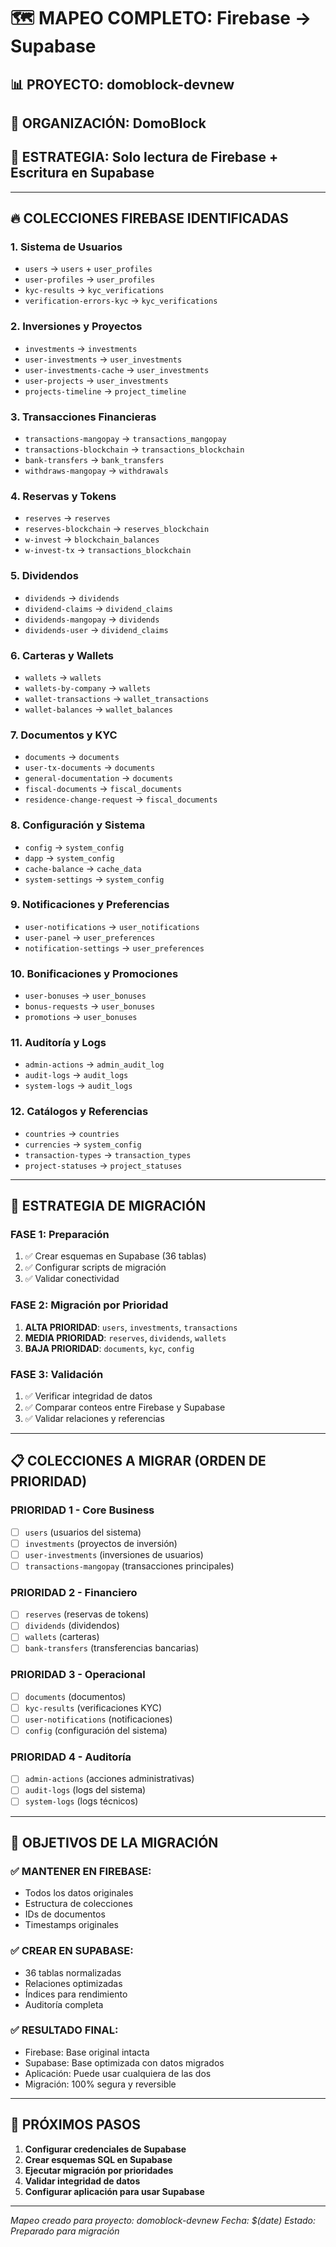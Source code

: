 # 🗺️ MAPEO COMPLETO: Firebase → Supabase

## 📊 **PROYECTO**: domoblock-devnew
## 🏢 **ORGANIZACIÓN**: DomoBlock
## 🔄 **ESTRATEGIA**: Solo lectura de Firebase + Escritura en Supabase

---

## 🔥 **COLECCIONES FIREBASE IDENTIFICADAS**

### **1. Sistema de Usuarios**
- `users` → `users` + `user_profiles`
- `user-profiles` → `user_profiles`
- `kyc-results` → `kyc_verifications`
- `verification-errors-kyc` → `kyc_verifications`

### **2. Inversiones y Proyectos**
- `investments` → `investments`
- `user-investments` → `user_investments`
- `user-investments-cache` → `user_investments`
- `user-projects` → `user_investments`
- `projects-timeline` → `project_timeline`

### **3. Transacciones Financieras**
- `transactions-mangopay` → `transactions_mangopay`
- `transactions-blockchain` → `transactions_blockchain`
- `bank-transfers` → `bank_transfers`
- `withdraws-mangopay` → `withdrawals`

### **4. Reservas y Tokens**
- `reserves` → `reserves`
- `reserves-blockchain` → `reserves_blockchain`
- `w-invest` → `blockchain_balances`
- `w-invest-tx` → `transactions_blockchain`

### **5. Dividendos**
- `dividends` → `dividends`
- `dividend-claims` → `dividend_claims`
- `dividends-mangopay` → `dividends`
- `dividends-user` → `dividend_claims`

### **6. Carteras y Wallets**
- `wallets` → `wallets`
- `wallets-by-company` → `wallets`
- `wallet-transactions` → `wallet_transactions`
- `wallet-balances` → `wallet_balances`

### **7. Documentos y KYC**
- `documents` → `documents`
- `user-tx-documents` → `documents`
- `general-documentation` → `documents`
- `fiscal-documents` → `fiscal_documents`
- `residence-change-request` → `fiscal_documents`

### **8. Configuración y Sistema**
- `config` → `system_config`
- `dapp` → `system_config`
- `cache-balance` → `cache_data`
- `system-settings` → `system_config`

### **9. Notificaciones y Preferencias**
- `user-notifications` → `user_notifications`
- `user-panel` → `user_preferences`
- `notification-settings` → `user_preferences`

### **10. Bonificaciones y Promociones**
- `user-bonuses` → `user_bonuses`
- `bonus-requests` → `user_bonuses`
- `promotions` → `user_bonuses`

### **11. Auditoría y Logs**
- `admin-actions` → `admin_audit_log`
- `audit-logs` → `audit_logs`
- `system-logs` → `audit_logs`

### **12. Catálogos y Referencias**
- `countries` → `countries`
- `currencies` → `system_config`
- `transaction-types` → `transaction_types`
- `project-statuses` → `project_statuses`

---

## 🔄 **ESTRATEGIA DE MIGRACIÓN**

### **FASE 1: Preparación**
1. ✅ Crear esquemas en Supabase (36 tablas)
2. ✅ Configurar scripts de migración
3. ✅ Validar conectividad

### **FASE 2: Migración por Prioridad**
1. **ALTA PRIORIDAD**: `users`, `investments`, `transactions`
2. **MEDIA PRIORIDAD**: `reserves`, `dividends`, `wallets`
3. **BAJA PRIORIDAD**: `documents`, `kyc`, `config`

### **FASE 3: Validación**
1. ✅ Verificar integridad de datos
2. ✅ Comparar conteos entre Firebase y Supabase
3. ✅ Validar relaciones y referencias

---

## 📋 **COLECCIONES A MIGRAR (ORDEN DE PRIORIDAD)**

### **PRIORIDAD 1 - Core Business**
- [ ] `users` (usuarios del sistema)
- [ ] `investments` (proyectos de inversión)
- [ ] `user-investments` (inversiones de usuarios)
- [ ] `transactions-mangopay` (transacciones principales)

### **PRIORIDAD 2 - Financiero**
- [ ] `reserves` (reservas de tokens)
- [ ] `dividends` (dividendos)
- [ ] `wallets` (carteras)
- [ ] `bank-transfers` (transferencias bancarias)

### **PRIORIDAD 3 - Operacional**
- [ ] `documents` (documentos)
- [ ] `kyc-results` (verificaciones KYC)
- [ ] `user-notifications` (notificaciones)
- [ ] `config` (configuración del sistema)

### **PRIORIDAD 4 - Auditoría**
- [ ] `admin-actions` (acciones administrativas)
- [ ] `audit-logs` (logs del sistema)
- [ ] `system-logs` (logs técnicos)

---

## 🎯 **OBJETIVOS DE LA MIGRACIÓN**

### **✅ MANTENER EN FIREBASE:**
- Todos los datos originales
- Estructura de colecciones
- IDs de documentos
- Timestamps originales

### **✅ CREAR EN SUPABASE:**
- 36 tablas normalizadas
- Relaciones optimizadas
- Índices para rendimiento
- Auditoría completa

### **✅ RESULTADO FINAL:**
- Firebase: Base original intacta
- Supabase: Base optimizada con datos migrados
- Aplicación: Puede usar cualquiera de las dos
- Migración: 100% segura y reversible

---

## 🚀 **PRÓXIMOS PASOS**

1. **Configurar credenciales de Supabase**
2. **Crear esquemas SQL en Supabase**
3. **Ejecutar migración por prioridades**
4. **Validar integridad de datos**
5. **Configurar aplicación para usar Supabase**

---

*Mapeo creado para proyecto: domoblock-devnew*
*Fecha: $(date)*
*Estado: Preparado para migración*
